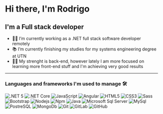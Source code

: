 # Hi there, I'm Rodrigo

## I'm a Full stack developer

- 👨‍💻 I’m currently working as a .NET full stack software developer remotely
- 📚 I’m currently finishing my studies for my systems engineering degree at UTN
- 💪🏼 My strenght is back-end, however lately I am more focused on learning more front-end stuff and I'm achieving very good results

---

### Languages and frameworks I'm used to manage 🛠 

![.NET 5](http://img.shields.io/badge/-.NET%205-blueviolet?style=flat-square&logo=.net&logoColor=ffffff)
![.NET Core](http://img.shields.io/badge/-.NET%20Core-blueviolet?style=flat-square&logo=.net&logoColor=ffffff)
![JavaScript](https://img.shields.io/badge/-JavaScript-%23F7DF1C?style=flat-square&logo=javascript&logoColor=000000&labelColor=%23F7DF1C&color=%23FFCE5A)
![Angular](https://img.shields.io/badge/-Angular-CB3837?style=flat-square&logo=angular&logoColor=ffffff)
![HTML5](https://img.shields.io/badge/-HTML5-%23E44D27?style=flat-square&logo=html5&logoColor=ffffff)
![CSS3](https://img.shields.io/badge/-CSS3-%231572B6?style=flat-square&logo=css3)
![Sass](https://img.shields.io/badge/-Sass-%23CC6699?style=flat-square&logo=sass&logoColor=ffffff)
![Bootstrap](https://img.shields.io/badge/-Bootstrap-563D7C?style=flat-square&logo=Bootstrap)
![Nodejs](https://img.shields.io/badge/-Nodejs-339933?style=flat-square&logo=Node.js&logoColor=ffffff)
![Npm](https://img.shields.io/badge/-npm-CB3837?style=flat-square&logo=npm)
![Java](http://img.shields.io/badge/-Java-5B4638?style=flat-square&logo=java&logoColor=ffffff)
![Microsoft Sql Server](https://img.shields.io/badge/-Sql%20Server-CC2927?style=flat-square&logo=microsoft-sql-server&logoColor=ffffff)
![MySql](https://img.shields.io/badge/-MySql-5391FE?style=flat-square&logo=mysql&logoColor=ffffff)
![PostreSQL](https://img.shields.io/badge/-PostgreSql-0078D6?style=flat-square&logo=postgresql&logoColor=ffffff)
![MongoDb](https://img.shields.io/badge/-MongoDb-339936?style=flat-square&logo=mongodb&logoColor=ffffff)
![Git](https://img.shields.io/badge/-Git-%23F05032?style=flat-square&logo=git&logoColor=%23ffffff)
![GitLab](https://img.shields.io/badge/-GitLab-FCA121?style=flat-square&logo=gitlab)
![GitHub](https://img.shields.io/badge/-GitHub-181717?style=flat-square&logo=github)

